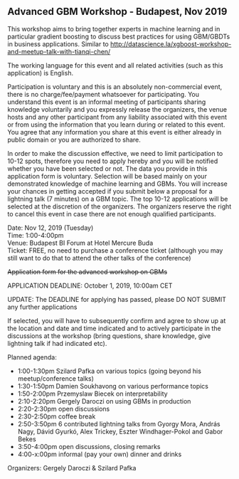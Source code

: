 ## Advanced GBM Workshop - Budapest, Nov 2019

This workshop aims to bring together experts in machine learning and in particular gradient boosting to discuss best practices for using GBM/GBDTs in business applications. Similar to http://datascience.la/xgboost-workshop-and-meetup-talk-with-tianqi-chen/

The working language for this event and all related activities (such as this application) is English. 

Participation is voluntary and this is an absolutely non-commercial event, there is no charge/fee/payment whatsoever for participating. You understand this event is an informal meeting of participants sharing knowledge voluntarily and you expressly release the organizers, the venue hosts and any other participant from any liability associated with this event or from using the information that you learn during or related to this event. You agree that any information you share at this event is either already in public domain or you are authorized to share. 

In order to make the discussion effective, we need to limit participation to 10-12 spots, therefore you need to apply hereby and you will be notified whether you have been selected or not. The data you provide in this application form is voluntary. Selection will be based mainly on your demonstrated knowledge of machine learning and GBMs. You will increase your chances in getting accepted if you submit below a proposal for a lightning talk (7 minutes) on a GBM topic. The top 10-12 applications will be selected at the discretion of the organizers. The organizers reserve the right to cancel this event in case there are not enough qualified participants.

Date: Nov 12, 2019 (Tuesday) <br>
Time: 1:00-4:00pm <br>
Venue: Budapest BI Forum at Hotel Mercure Buda <br>
Ticket: FREE, no need to purchase a conference ticket (although you may still want to do that to attend the other talks of the conference)

~~Application form for the advanced workshop on GBMs~~

APPLICATION DEADLINE: October 1, 2019, 10:00am CET

UPDATE: The DEADLINE for applying has passed, please DO NOT SUBMIT any further applications

If selected, you will have to subsequently confirm and agree to show up at the location and date and time indicated and to actively participate in the discussions at the workshop (bring questions, share knowledge, give lightning talk if had indicated etc).

Planned agenda: 
* 1:00-1:30pm Szilard Pafka on various topics (going beyond his meetup/conference talks)
* 1:30-1:50pm Damien Soukhavong on various performance topics
* 1:50-2:00pm Przemyslaw Biecek on interpretability
* 2:10-2:20pm Gergely Daroczi on using GBMs in production
* 2:20-2:30pm open discussions
* 2:30-2:50pm coffee break 
* 2:50-3:50pm 6 contributed lightning talks from Gyorgy Mora, András Nagy, Dávid Gyurkó, Alex Trickey, Eszter Windhager-Pokol and Gabor Bekes 
* 3:50-4:00pm open discussions, closing remarks 
* 4:00-x:00pm informal (pay your own) dinner and drinks

Organizers: Gergely Daroczi & Szilard Pafka
